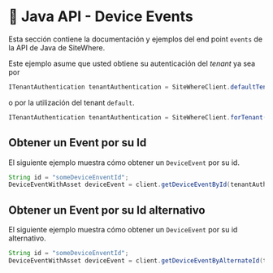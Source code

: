 # :book: Java API - Device Events

<Seo/>

Esta sección contiene la documentación y ejemplos del end point `events` de la API de Java de SiteWhere.

Este ejemplo asume que usted obtiene su autenticación del *tenant* ya sea por

```java
ITenantAuthentication tenantAuthentication = SiteWhereClient.defaultTenant();
```

o por la utilización del tenant `default`.

```java
ITenantAuthentication tenantAuthentication = SiteWhereClient.forTenant("token", "auth");
```

## Obtener un Event por su Id

El siguiente ejemplo muestra cómo obtener un `DeviceEvent` por su id.

```java
String id = "someDeviceEnventId";
DeviceEventWithAsset deviceEvent = client.getDeviceEventById(tenantAuthentication, id);
```

## Obtener un Event por su Id alternativo

El siguiente ejemplo muestra cómo obtener un `DeviceEvent` por su id alternativo.

```java
String id = "someDeviceEnventId";
DeviceEventWithAsset deviceEvent = client.getDeviceEventByAlternateId(tenantAuthentication, id);
```
